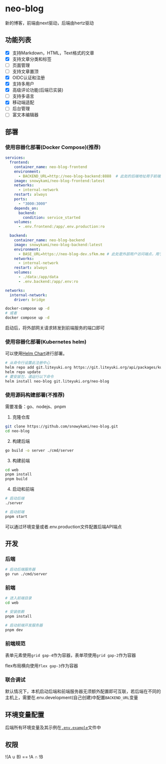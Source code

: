 # neo-blog
新的博客，前端由next驱动，后端由hertz驱动

## 功能列表

- [x] 支持Markdown，HTML，Text格式的文章
- [x] 支持文章分类和标签
- [ ] 页面管理
- [ ] 支持文章置顶
- [x] OIDC认证和注册
- [x] 支持多用户
- [x] 高级评论功能(后端已实装)
- [ ] 支持多语言
- [x] 移动端适配
- [ ] 后台管理
- [ ] 富文本编辑器

## 部署

### 使用容器化部署(Docker Compose)(推荐)

```yaml
services:
  frontend:
    container_name: neo-blog-frontend
    environment:
      - BACKEND_URL=http://neo-blog-backend:8888  # 此处的后端地址用于前端服务器访问后端服务
    image: snowykami/neo-blog-frontend:latest
    networks:
      - internal-network
    restart: always
    ports:
      - "3000:3000"
    depends_on:
      backend:
        condition: service_started
    volumes:
      - .env.frontend:/app/.env.production:ro

  backend:
    container_name: neo-blog-backend
    image: snowykami/neo-blog-backend:latest
    environment:
      - BASE_URL=https://neo-blog-dev.sfkm.me # 此处是外部用户访问端点，用于在某些情况下后端可以生成正确的URL
    networks:
      - internal-network
    restart: always
    volumes:
      - ./data:/app/data
      - .env.backend:/app/.env:ro

networks:
  internal-network:
    driver: bridge
```


```bash
docker-compose up -d
# 或者
docker compose up -d
```

启动后，将外部网关请求转发到前端服务的端口即可

### 使用容器化部署(Kubernetes helm)

可以使用[Helm Chart](https://artifacthub.io/packages/helm/snowykami/neo-blog)进行部署。

```bash
# 从命令行设置此注册中心
helm repo add git.liteyuki.org https://git.liteyuki.org/api/packages/kubernetes/helm
helm repo update
# 要安装包，请运行以下命令
helm install neo-blog git.liteyuki.org/neo-blog
```

### 使用源码构建部署(不推荐)

需要准备：go、nodejs、pnpm

1. 克隆仓库

```bash
git clone https://github.com/snowykami/neo-blog.git
cd neo-blog
```

2. 构建后端

```bash
go build -o server ./cmd/server
```

3. 构建前端


```bash
cd web
pnpm install
pnpm build
```

4. 启动和前端

```bash
# 启动后端
./server 

# 启动前端
pnpm start
```

可以通过环境变量或者.env.production文件配置后端API端点

## 开发

### 后端

```bash
# 启动后端服务器
go run ./cmd/server
```

### 前端

```bash
# 进入前端目录
cd web

# 安装依赖
pnpm install

# 启动前端开发服务器
pnpm dev
```

### 前端规范

表单元素使用`grid gap-4`作为容器，表单项使用`grid gap-2`作为容器

flex布局横向使用`flex gap-3`作为容器

### 联合调试

默认情况下，本机启动后端和前端服务器无须额外配置即可互联，若后端在不同的主机上，需要在.env.development(自己创建)中配置`BACKEND_URL`变量

## 环境变量配置

后端所有环境变量及其示例在[`.env.example`](./.env.example)文件中

## 权限

!(A ∪ B) == !A ∩ !B
